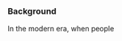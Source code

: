 ### Background

In the modern era, when people
<!--stackedit_data:
eyJoaXN0b3J5IjpbMTUwOTk2NTg3MywtMTk4MjIyNzkxNSwtMz
U4OTI5Mzc5LDEwMTg1NzQ0MjcsLTQ0ODQ4ODQyMF19
-->